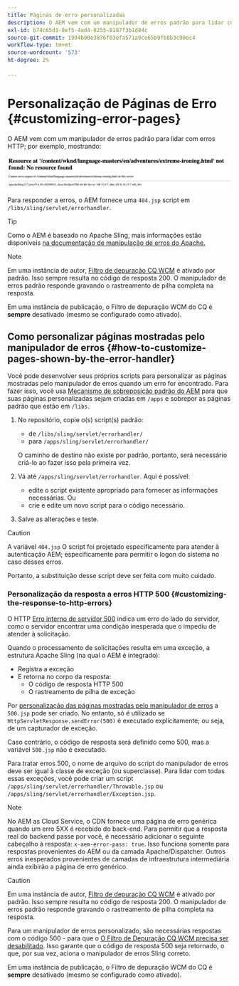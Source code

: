 ```yaml
---
title: Páginas de erro personalizadas
description: O AEM vem com um manipulador de erros padrão para lidar com erros HTTP, que pode ser personalizado.
exl-id: b74c65d1-8ef5-4ad4-8255-8187f3b1d84c
source-git-commit: 1994b90e3876f03efa571a9ce65b9fb8b3c90ec4
workflow-type: tm+mt
source-wordcount: '573'
ht-degree: 2%

---
```


# Personalização de Páginas de Erro {#customizing-error-pages}

O AEM vem com um manipulador de erros padrão para lidar com erros HTTP; por exemplo, mostrando:

![Mensagem de erro padrão](assets/error-message-standard.png)

Para responder a erros, o AEM fornece uma `404.jsp` script em `/libs/sling/servlet/errorhandler`.

>[!TIP]
>
>Como o AEM é baseado no Apache Sling, mais informações estão disponíveis [na documentação de manipulação de erros do Apache.](https://sling.apache.org/documentation/the-sling-engine/errorhandling.html)

>[!NOTE]
>
>Em uma instância de autor, [Filtro de depuração CQ WCM](/help/implementing/deploying/configuring-osgi.md) é ativado por padrão. Isso sempre resulta no código de resposta 200. O manipulador de erros padrão responde gravando o rastreamento de pilha completa na resposta.
>
>Em uma instância de publicação, o Filtro de depuração WCM do CQ é **sempre** desativado (mesmo se configurado como ativado).

## Como personalizar páginas mostradas pelo manipulador de erros {#how-to-customize-pages-shown-by-the-error-handler}

Você pode desenvolver seus próprios scripts para personalizar as páginas mostradas pelo manipulador de erros quando um erro for encontrado. Para fazer isso, você usa [Mecanismo de sobreposição padrão do AEM](/help/implementing/developing/introduction/overlays.md) para que suas páginas personalizadas sejam criadas em `/apps` e sobrepor as páginas padrão que estão em `/libs`.

1. No repositório, copie o(s) script(s) padrão:

   * de `/libs/sling/servlet/errorhandler/`
   * para `/apps/sling/servlet/errorhandler/`

   O caminho de destino não existe por padrão, portanto, será necessário criá-lo ao fazer isso pela primeira vez.

1. Vá até `/apps/sling/servlet/errorhandler`. Aqui é possível:

   * edite o script existente apropriado para fornecer as informações necessárias. Ou
   * crie e edite um novo script para o código necessário.

1. Salve as alterações e teste.

>[!CAUTION]
>
>A variável `404.jsp` O script foi projetado especificamente para atender à autenticação AEM; especificamente para permitir o logon do sistema no caso desses erros.
>
>Portanto, a substituição desse script deve ser feita com muito cuidado.

### Personalização da resposta a erros HTTP 500 {#customizing-the-response-to-http-errors}

O HTTP [Erro interno de servidor 500](https://www.w3.org/Protocols/rfc2616/rfc2616-sec10.html) indica um erro do lado do servidor, como o servidor encontrar uma condição inesperada que o impediu de atender à solicitação.

Quando o processamento de solicitações resulta em uma exceção, a estrutura Apache Sling (na qual o AEM é integrado):

* Registra a exceção
* E retorna no corpo da resposta:
   * O código de resposta HTTP 500
   * O rastreamento de pilha de exceção

Por [personalização das páginas mostradas pelo manipulador de erros](#how-to-customize-pages-shown-by-the-error-handler) a `500.jsp` pode ser criado. No entanto, só é utilizado se `HttpServletResponse.sendError(500)` é executado explicitamente; ou seja, de um capturador de exceção.

Caso contrário, o código de resposta será definido como 500, mas a variável `500.jsp` não é executado.

Para tratar erros 500, o nome de arquivo do script do manipulador de erros deve ser igual à classe de exceção (ou superclasse). Para lidar com todas essas exceções, você pode criar um script `/apps/sling/servlet/errorhandler/Throwable.jsp` ou `/apps/sling/servlet/errorhandler/Exception.jsp`.

>[!NOTE]
>
>No AEM as Cloud Service, o CDN fornece uma página de erro genérica quando um erro 5XX é recebido do back-end. Para permitir que a resposta real do backend passe por você, é necessário adicionar o seguinte cabeçalho à resposta: `x-aem-error-pass: true`.
>Isso funciona somente para respostas provenientes do AEM ou da camada Apache/Dispatcher. Outros erros inesperados provenientes de camadas de infraestrutura intermediária ainda exibirão a página de erro genérico.

>[!CAUTION]
>
>Em uma instância de autor, [Filtro de depuração CQ WCM](/help/implementing/deploying/configuring-osgi.md) é ativado por padrão. Isso sempre resulta no código de resposta 200. O manipulador de erros padrão responde gravando o rastreamento de pilha completa na resposta.
>
>Para um manipulador de erros personalizado, são necessárias respostas com o código 500 - para que o [O Filtro de Depuração CQ WCM precisa ser desabilitado](/help/implementing/deploying/configuring-osgi.md). Isso garante que o código de resposta 500 seja retornado, o que, por sua vez, aciona o manipulador de erros Sling correto.
>
>Em uma instância de publicação, o Filtro de depuração WCM do CQ é **sempre** desativado (mesmo se configurado como ativado).
